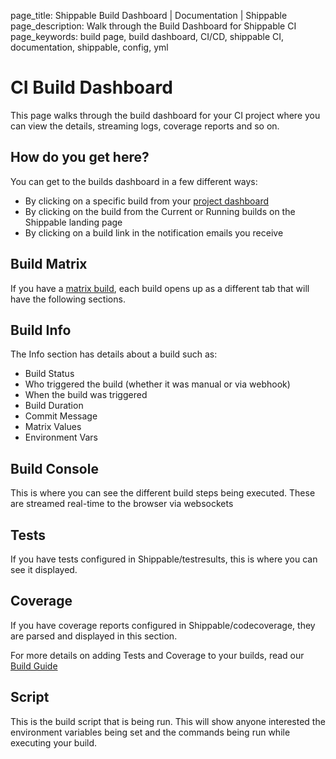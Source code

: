 page_title: Shippable Build Dashboard | Documentation | Shippable
page_description: Walk through the Build Dashboard for Shippable CI
page_keywords: build page, build dashboard, CI/CD, shippable CI, documentation, shippable, config, yml

# CI Build Dashboard

This page walks through the build dashboard for your CI project where you can view the details, streaming logs, coverage reports and so on.

## How do you get here?

You can get to the builds dashboard in a few different ways:

- By clicking on a specific build from your [project dashboard](project_dashboard)
- By clicking on the build from the Current or Running builds on the Shippable landing page
- By clicking on a build link in the notification emails you receive

## Build Matrix

If you have a [matrix build](yml_reference/#build-matrix), each build opens up as a different tab that will have the following sections.

## Build Info

The Info section has details about a build such as:

- Build Status
- Who triggered the build (whether it was manual or via webhook)
- When the build was triggered
- Build Duration
- Commit Message
- Matrix Values
- Environment Vars

## Build Console

This is where you can see the different build steps being executed. These are streamed real-time to the browser via websockets

## Tests

If you have tests configured in Shippable/testresults, this is where you can see it displayed.

## Coverage

If you have coverage reports configured in Shippable/codecoverage, they are parsed and displayed in this section.

For more details on adding Tests and Coverage to your builds, read our [Build Guide](build_case2)

## Script

This is the build script that is being run. This will show anyone interested the environment variables being set and the commands being run while executing your build.



